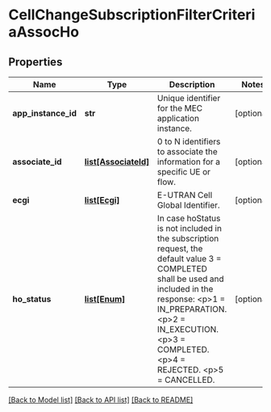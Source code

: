 # CellChangeSubscriptionFilterCriteriaAssocHo

## Properties
Name | Type | Description | Notes
------------ | ------------- | ------------- | -------------
**app_instance_id** | **str** | Unique identifier for the MEC application instance. | [optional] 
**associate_id** | [**list[AssociateId]**](AssociateId.md) | 0 to N identifiers to associate the information for a specific UE or flow. | [optional] 
**ecgi** | [**list[Ecgi]**](Ecgi.md) | E-UTRAN Cell Global Identifier. | [optional] 
**ho_status** | [**list[Enum]**](Enum.md) | In case hoStatus is not included in the subscription request, the default value 3 &#x3D; COMPLETED shall be used and included in the response: &lt;p&gt;1 &#x3D; IN_PREPARATION. &lt;p&gt;2 &#x3D; IN_EXECUTION. &lt;p&gt;3 &#x3D; COMPLETED. &lt;p&gt;4 &#x3D; REJECTED. &lt;p&gt;5 &#x3D; CANCELLED. | [optional] 

[[Back to Model list]](../README.md#documentation-for-models) [[Back to API list]](../README.md#documentation-for-api-endpoints) [[Back to README]](../README.md)

